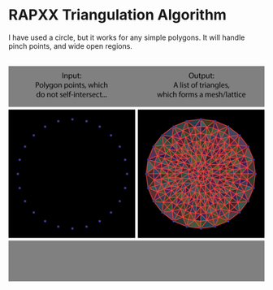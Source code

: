 # RAPXX Triangulation Algorithm

I have used a circle, but it works for any simple polygons. It will handle pinch points, and wide open regions.</br></br>

![alt text](https://github.com/nraptis/RAPXX-Triangulation-Algorithm/blob/main/rapxx_circle_demo.png)</br></br>
